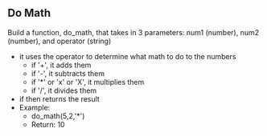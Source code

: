 ## Do Math

Build a function, do_math, that takes in 3 parameters: num1 (number), num2 (number), and operator (string)

- it uses the operator to determine what math to do to the numbers
	- if '+', it adds them
	- if '-', it subtracts them
	- if '*' or 'x' or 'X', it multiplies them
	- if '/', it divides them
- if then returns the result
- Example:
	- do_math(5,2,'*')
	- Return: 10